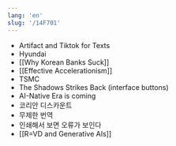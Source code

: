 ```yaml
---
lang: 'en'
slug: '/14F701'
---
```


- Artifact and Tiktok for Texts
- Hyundai
- [[Why Korean Banks Suck]]
- [[Effective Accelerationism]]
- TSMC
- The Shadows Strikes Back (interface buttons)
- AI-Native Era is coming
- 코리안 디스카운트
- 무제한 번역
- 인쇄해서 보면 오류가 보인다
- [[R=VD and Generative AIs]]
